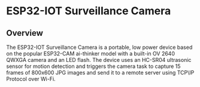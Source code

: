 # ESP32-IOT Surveillance Camera

## Overview
The ESP32-IOT Surveillance Camera is a portable, low power device based on the popular ESP32-CAM ai-thinker model with a built-in OV 2640 QWXGA camera and an LED flash. The device uses an HC-SR04 ultrasonic sensor for motion detection and triggers the camera task to capture 15 frames of 800x600 JPG images and send it to a remote server using TCP\IP Protocol over Wi-Fi.
